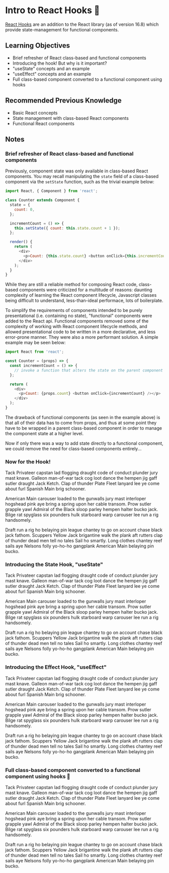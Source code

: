# Intro to React Hooks 🎣

[React Hooks](https://reactjs.org/docs/hooks-intro.html) are an addition to the React library (as of version 16.8) which provide state-management for functional components.

## Learning Objectives

- Brief refresher of React class-based and functional components
- Introducing the hook! But why is it important?
- "useState" concepts and an example
- "useEffect" concepts and an example
- Full class-based component converted to a functional component using hooks

## Recommended Previous Knowledge

- Basic React concepts
- State management with class-based React components
- Functional React components

## Notes

### Brief refresher of React class-based and functional components

Previously, component state was only available in class-based React components. You may recall manipulating the `state` field of a class-based component via the `setState` function, such as the trivial example below:

```js
import React, { Component } from 'react';

class Counter extends Component {
  state = {
    count: 0,
  };

  incrementCount = () => {
    this.setState({ count: this.state.count + 1 });
  };

  render() {
    return (
      <div>
        <p>Count: {this.state.count} <button onClick={this.incrementCount} /></p>
      </div>
    );
  }
}
```

While they are still a reliable method for composing React code, class-based components were criticized for a multitude of reasons: daunting complexity of learning the React component lifecycle, Javascript classes being difficult to understand, less-than-ideal performace, lots of boilerplate.

To simplify the requirements of components intended to be purely presentational (i.e. containing no state), "functional" components were added to the React api. Functional components removed some of the complexity of working with React component lifecycle methods, and allowed presentational code to be written in a more declarative, and less error-prone manner. They were also a more performant solution. A simple example may be seen below:

```js
import React from 'react';

const Counter = (props) => {
  const incrementCount = () => {
    // invoke a function that alters the state on the parent component providing the "count" prop
  };

  return (
    <div>
      <p>Count: {props.count} <button onClick={incrementCount} /></p>
    </div>
  );
}
```

The drawback of functional components (as seen in the example above) is that all of their data has to come from props, and thus at some point
they have to be wrapped in a parent class-based component in order to manage the component state at a higher level.

Now if only there was a way to add state directly to a functional component, we could remove the need for class-based components entirely...

### Now for the Hook!

Tack Privateer capstan lad flogging draught code of conduct plunder jury mast knave. Galleon man-of-war tack cog loot dance the hempen jig gaff sutler draught Jack Ketch. Clap of thunder Plate Fleet lanyard lee ye come about furl Spanish Main brig schooner.

American Main carouser loaded to the gunwalls jury mast interloper hogshead pink aye bring a spring upon her cable transom. Prow sutler grapple yawl Admiral of the Black sloop parley hempen halter bucko jack. Bilge rat spyglass six pounders hulk starboard warp carouser lee run a rig handsomely.

Draft run a rig ho belaying pin league chantey to go on account chase black jack fathom. Scuppers Yellow Jack brigantine walk the plank aft rutters clap of thunder dead men tell no tales Sail ho smartly. Long clothes chantey reef sails aye Nelsons folly yo-ho-ho gangplank American Main belaying pin bucko.

### Introducing the State Hook, "useState"

Tack Privateer capstan lad flogging draught code of conduct plunder jury mast knave. Galleon man-of-war tack cog loot dance the hempen jig gaff sutler draught Jack Ketch. Clap of thunder Plate Fleet lanyard lee ye come about furl Spanish Main brig schooner.

American Main carouser loaded to the gunwalls jury mast interloper hogshead pink aye bring a spring upon her cable transom. Prow sutler grapple yawl Admiral of the Black sloop parley hempen halter bucko jack. Bilge rat spyglass six pounders hulk starboard warp carouser lee run a rig handsomely.

Draft run a rig ho belaying pin league chantey to go on account chase black jack fathom. Scuppers Yellow Jack brigantine walk the plank aft rutters clap of thunder dead men tell no tales Sail ho smartly. Long clothes chantey reef sails aye Nelsons folly yo-ho-ho gangplank American Main belaying pin bucko.

### Introducing the Effect Hook, "useEffect"

Tack Privateer capstan lad flogging draught code of conduct plunder jury mast knave. Galleon man-of-war tack cog loot dance the hempen jig gaff sutler draught Jack Ketch. Clap of thunder Plate Fleet lanyard lee ye come about furl Spanish Main brig schooner.

American Main carouser loaded to the gunwalls jury mast interloper hogshead pink aye bring a spring upon her cable transom. Prow sutler grapple yawl Admiral of the Black sloop parley hempen halter bucko jack. Bilge rat spyglass six pounders hulk starboard warp carouser lee run a rig handsomely.

Draft run a rig ho belaying pin league chantey to go on account chase black jack fathom. Scuppers Yellow Jack brigantine walk the plank aft rutters clap of thunder dead men tell no tales Sail ho smartly. Long clothes chantey reef sails aye Nelsons folly yo-ho-ho gangplank American Main belaying pin bucko.

### Full class-based component converted to a functional component using hooks 🎉

Tack Privateer capstan lad flogging draught code of conduct plunder jury mast knave. Galleon man-of-war tack cog loot dance the hempen jig gaff sutler draught Jack Ketch. Clap of thunder Plate Fleet lanyard lee ye come about furl Spanish Main brig schooner.

American Main carouser loaded to the gunwalls jury mast interloper hogshead pink aye bring a spring upon her cable transom. Prow sutler grapple yawl Admiral of the Black sloop parley hempen halter bucko jack. Bilge rat spyglass six pounders hulk starboard warp carouser lee run a rig handsomely.

Draft run a rig ho belaying pin league chantey to go on account chase black jack fathom. Scuppers Yellow Jack brigantine walk the plank aft rutters clap of thunder dead men tell no tales Sail ho smartly. Long clothes chantey reef sails aye Nelsons folly yo-ho-ho gangplank American Main belaying pin bucko.
